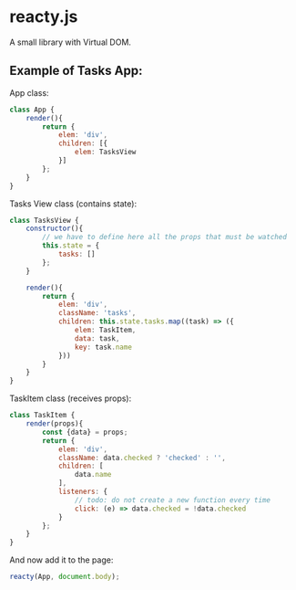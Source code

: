 # reacty.js
A small library with Virtual DOM.

## Example of Tasks App:
App class:
```js
class App {
    render(){
        return {
            elem: 'div',
            children: [{
                elem: TasksView
            }]
        };
    }
}
```

Tasks View class (contains state):
```js
class TasksView {
    constructor(){
        // we have to define here all the props that must be watched
        this.state = {
            tasks: []
        };
    }

    render(){
        return {
            elem: 'div',
            className: 'tasks',
            children: this.state.tasks.map((task) => ({
                elem: TaskItem,
                data: task,
                key: task.name
            }))
        }
    }
}
```

TaskItem class (receives props):
```js
class TaskItem {
    render(props){
        const {data} = props;
        return {
            elem: 'div',
            className: data.checked ? 'checked' : '',
            children: [
                data.name
            ],
            listeners: {
                // todo: do not create a new function every time
                click: (e) => data.checked = !data.checked
            }
        };
    }
}
```

And now add it to the page:
```js
reacty(App, document.body);
```
